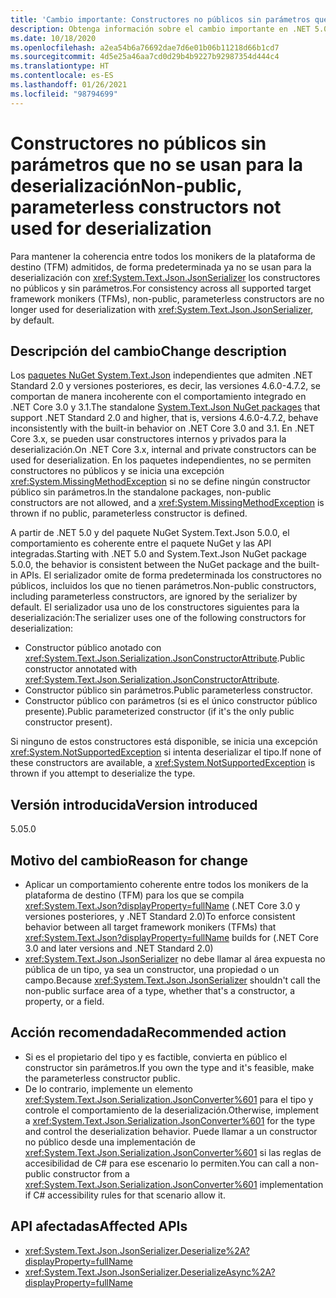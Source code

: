 ```yaml
---
title: 'Cambio importante: Constructores no públicos sin parámetros que no se usan para la deserialización'
description: Obtenga información sobre el cambio importante en .NET 5.0 por el que los constructores no públicos y sin parámetros ya no se usan para la deserialización con JsonSerializer.
ms.date: 10/18/2020
ms.openlocfilehash: a2ea54b6a76692dae7d6e01b06b11218d66b1cd7
ms.sourcegitcommit: 4d5e25a46aa7cd0d29b4b9227b92987354d444c4
ms.translationtype: HT
ms.contentlocale: es-ES
ms.lasthandoff: 01/26/2021
ms.locfileid: "98794699"
---
```

# <a name="non-public-parameterless-constructors-not-used-for-deserialization"></a><span data-ttu-id="b4b08-103">Constructores no públicos sin parámetros que no se usan para la deserialización</span><span class="sxs-lookup"><span data-stu-id="b4b08-103">Non-public, parameterless constructors not used for deserialization</span></span>

<span data-ttu-id="b4b08-104">Para mantener la coherencia entre todos los monikers de la plataforma de destino (TFM) admitidos, de forma predeterminada ya no se usan para la deserialización con <xref:System.Text.Json.JsonSerializer> los constructores no públicos y sin parámetros.</span><span class="sxs-lookup"><span data-stu-id="b4b08-104">For consistency across all supported target framework monikers (TFMs), non-public, parameterless constructors are no longer used for deserialization with <xref:System.Text.Json.JsonSerializer>, by default.</span></span>

## <a name="change-description"></a><span data-ttu-id="b4b08-105">Descripción del cambio</span><span class="sxs-lookup"><span data-stu-id="b4b08-105">Change description</span></span>

<span data-ttu-id="b4b08-106">Los [paquetes NuGet System.Text.Json](https://www.nuget.org/packages/System.Text.Json/) independientes que admiten .NET Standard 2.0 y versiones posteriores, es decir, las versiones 4.6.0-4.7.2, se comportan de manera incoherente con el comportamiento integrado en .NET Core 3.0 y 3.1.</span><span class="sxs-lookup"><span data-stu-id="b4b08-106">The standalone [System.Text.Json NuGet packages](https://www.nuget.org/packages/System.Text.Json/) that support .NET Standard 2.0 and higher, that is, versions 4.6.0-4.7.2, behave inconsistently with the built-in behavior on .NET Core 3.0 and 3.1.</span></span> <span data-ttu-id="b4b08-107">En .NET Core 3.x, se pueden usar constructores internos y privados para la deserialización.</span><span class="sxs-lookup"><span data-stu-id="b4b08-107">On .NET Core 3.x, internal and private constructors can be used for deserialization.</span></span> <span data-ttu-id="b4b08-108">En los paquetes independientes, no se permiten constructores no públicos y se inicia una excepción <xref:System.MissingMethodException> si no se define ningún constructor público sin parámetros.</span><span class="sxs-lookup"><span data-stu-id="b4b08-108">In the standalone packages, non-public constructors are not allowed, and a <xref:System.MissingMethodException> is thrown if no public, parameterless constructor is defined.</span></span>

<span data-ttu-id="b4b08-109">A partir de .NET 5.0 y del paquete NuGet System.Text.Json 5.0.0, el comportamiento es coherente entre el paquete NuGet y las API integradas.</span><span class="sxs-lookup"><span data-stu-id="b4b08-109">Starting with .NET 5.0 and System.Text.Json NuGet package 5.0.0, the behavior is consistent between the NuGet package and the built-in APIs.</span></span> <span data-ttu-id="b4b08-110">El serializador omite de forma predeterminada los constructores no públicos, incluidos los que no tienen parámetros.</span><span class="sxs-lookup"><span data-stu-id="b4b08-110">Non-public constructors, including parameterless constructors, are ignored by the serializer by default.</span></span> <span data-ttu-id="b4b08-111">El serializador usa uno de los constructores siguientes para la deserialización:</span><span class="sxs-lookup"><span data-stu-id="b4b08-111">The serializer uses one of the following constructors for deserialization:</span></span>

- <span data-ttu-id="b4b08-112">Constructor público anotado con <xref:System.Text.Json.Serialization.JsonConstructorAttribute>.</span><span class="sxs-lookup"><span data-stu-id="b4b08-112">Public constructor annotated with <xref:System.Text.Json.Serialization.JsonConstructorAttribute>.</span></span>
- <span data-ttu-id="b4b08-113">Constructor público sin parámetros.</span><span class="sxs-lookup"><span data-stu-id="b4b08-113">Public parameterless constructor.</span></span>
- <span data-ttu-id="b4b08-114">Constructor público con parámetros (si es el único constructor público presente).</span><span class="sxs-lookup"><span data-stu-id="b4b08-114">Public parameterized constructor (if it's the only public constructor present).</span></span>

<span data-ttu-id="b4b08-115">Si ninguno de estos constructores está disponible, se inicia una excepción <xref:System.NotSupportedException> si intenta deserializar el tipo.</span><span class="sxs-lookup"><span data-stu-id="b4b08-115">If none of these constructors are available, a <xref:System.NotSupportedException> is thrown if you attempt to deserialize the type.</span></span>

## <a name="version-introduced"></a><span data-ttu-id="b4b08-116">Versión introducida</span><span class="sxs-lookup"><span data-stu-id="b4b08-116">Version introduced</span></span>

<span data-ttu-id="b4b08-117">5.0</span><span class="sxs-lookup"><span data-stu-id="b4b08-117">5.0</span></span>

## <a name="reason-for-change"></a><span data-ttu-id="b4b08-118">Motivo del cambio</span><span class="sxs-lookup"><span data-stu-id="b4b08-118">Reason for change</span></span>

- <span data-ttu-id="b4b08-119">Aplicar un comportamiento coherente entre todos los monikers de la plataforma de destino (TFM) para los que se compila <xref:System.Text.Json?displayProperty=fullName> (.NET Core 3.0 y versiones posteriores, y .NET Standard 2.0)</span><span class="sxs-lookup"><span data-stu-id="b4b08-119">To enforce consistent behavior between all target framework monikers (TFMs) that <xref:System.Text.Json?displayProperty=fullName> builds for (.NET Core 3.0 and later versions and .NET Standard 2.0)</span></span>
- <span data-ttu-id="b4b08-120"><xref:System.Text.Json.JsonSerializer> no debe llamar al área expuesta no pública de un tipo, ya sea un constructor, una propiedad o un campo.</span><span class="sxs-lookup"><span data-stu-id="b4b08-120">Because <xref:System.Text.Json.JsonSerializer> shouldn't call the non-public surface area of a type, whether that's a constructor, a property, or a field.</span></span>

## <a name="recommended-action"></a><span data-ttu-id="b4b08-121">Acción recomendada</span><span class="sxs-lookup"><span data-stu-id="b4b08-121">Recommended action</span></span>

- <span data-ttu-id="b4b08-122">Si es el propietario del tipo y es factible, convierta en público el constructor sin parámetros.</span><span class="sxs-lookup"><span data-stu-id="b4b08-122">If you own the type and it's feasible, make the parameterless constructor public.</span></span>
- <span data-ttu-id="b4b08-123">De lo contrario, implemente un elemento <xref:System.Text.Json.Serialization.JsonConverter%601> para el tipo y controle el comportamiento de la deserialización.</span><span class="sxs-lookup"><span data-stu-id="b4b08-123">Otherwise, implement a <xref:System.Text.Json.Serialization.JsonConverter%601> for the type and control the deserialization behavior.</span></span> <span data-ttu-id="b4b08-124">Puede llamar a un constructor no público desde una implementación de <xref:System.Text.Json.Serialization.JsonConverter%601> si las reglas de accesibilidad de C# para ese escenario lo permiten.</span><span class="sxs-lookup"><span data-stu-id="b4b08-124">You can call a non-public constructor from a <xref:System.Text.Json.Serialization.JsonConverter%601> implementation if C# accessibility rules for that scenario allow it.</span></span>

## <a name="affected-apis"></a><span data-ttu-id="b4b08-125">API afectadas</span><span class="sxs-lookup"><span data-stu-id="b4b08-125">Affected APIs</span></span>

- <xref:System.Text.Json.JsonSerializer.Deserialize%2A?displayProperty=fullName>
- <xref:System.Text.Json.JsonSerializer.DeserializeAsync%2A?displayProperty=fullName>

<!--

### Affected APIs

- `Overload:System.Text.Json.JsonSerializer.Deserialize`
- `Overload:System.Text.Json.JsonSerializer.DeserializeAsync`

### Category

Serialization

-->
